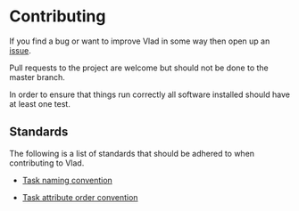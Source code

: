 <h1>Contributing</h1>

If you find a bug or want to improve Vlad in some way then open up an [issue](https://github.com/hashbangcode/vlad/issues).

Pull requests to the project are welcome but should not be done to the master branch.

In order to ensure that things run correctly all software installed should have at least one test.

## Standards

The following is a list of standards that should be adhered to when contributing to Vlad.

- [Task naming convention](naming_convention.md)

- [Task attribute order convention](order_convention.md)
